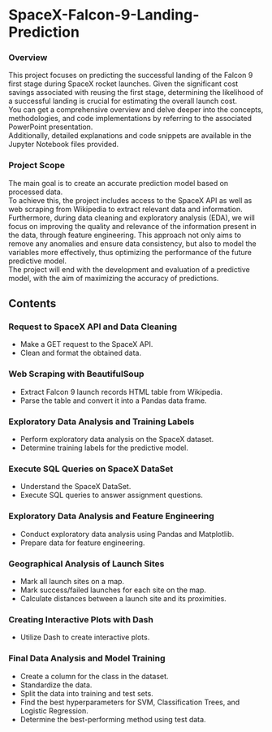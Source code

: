 # SpaceX-Falcon-9-Landing-Prediction

### Overview

This project focuses on predicting the successful landing of the Falcon 9 first stage during SpaceX rocket launches. Given the significant cost savings associated with reusing the first stage, determining the likelihood of a successful landing is crucial for estimating the overall launch cost.<br>
You can get a comprehensive overview and delve deeper into the concepts, methodologies, and code implementations by referring to the associated PowerPoint presentation.<br>
Additionally, detailed explanations and code snippets are available in the Jupyter Notebook files provided.<br>

### Project Scope

The main goal is to create an accurate prediction model based on processed data.<br>
To achieve this, the project includes access to the SpaceX API as well as web scraping from Wikipedia to extract relevant data and information. Furthermore, during data cleaning and exploratory analysis (EDA), we will focus on improving the quality and relevance of the information present in the data, through feature engineering. This approach not only aims to remove any anomalies and ensure data consistency, but also to model the variables more effectively, thus optimizing the performance of the future predictive model.<br>
The project will end with the development and evaluation of a predictive model, with the aim of maximizing the accuracy of predictions.

## Contents

### Request to SpaceX API and Data Cleaning
* Make a GET request to the SpaceX API.
* Clean and format the obtained data.

### Web Scraping with BeautifulSoup
* Extract Falcon 9 launch records HTML table from Wikipedia.
* Parse the table and convert it into a Pandas data frame.

### Exploratory Data Analysis and Training Labels
* Perform exploratory data analysis on the SpaceX dataset.
* Determine training labels for the predictive model.

### Execute SQL Queries on SpaceX DataSet
* Understand the SpaceX DataSet.
* Execute SQL queries to answer assignment questions.

### Exploratory Data Analysis and Feature Engineering
* Conduct exploratory data analysis using Pandas and Matplotlib.
* Prepare data for feature engineering.

### Geographical Analysis of Launch Sites
* Mark all launch sites on a map.
* Mark success/failed launches for each site on the map.
* Calculate distances between a launch site and its proximities.

### Creating Interactive Plots with Dash
* Utilize Dash to create interactive plots.

### Final Data Analysis and Model Training
* Create a column for the class in the dataset.
* Standardize the data.
* Split the data into training and test sets.
* Find the best hyperparameters for SVM, Classification Trees, and Logistic Regression.
* Determine the best-performing method using test data.
